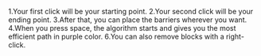 1.Your first click will be your starting point.
2.Your second click will be your ending point.
3.After that, you can place the barriers wherever you want.
4.When you press space, the algorithm starts and gives you the most efficient path in purple color.
6.You can also remove blocks with a right-click.
